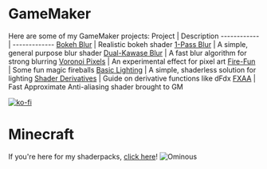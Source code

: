 # GameMaker 
Here are some of my GameMaker projects:
Project | Description
------------ | -------------
[Bokeh Blur](https://github.com/XorDev/Bokeh/wiki) | Realistic bokeh shader
[1-Pass Blur](https://github.com/XorDev/1PassBlur/wiki) | A simple, general purpose blur shader
[Dual-Kawase Blur](https://github.com/XorDev/Dual-Kawase/wiki) | A fast blur algorithm for strong blurring
[Voronoi Pixels](https://github.com/XorDev/GMS-Voronoi-Pixels/wiki) | An experimental effect for pixel art
[Fire-Fun](https://github.com/XorDev/Fire-Fun/wiki) | Some fun magic fireballs
[Basic Lighting](https://github.com/XorDev/BasicLighting) | A simple, shaderless solution for lighting
[Shader Derivatives](https://github.com/XorDev/Shader-Derivatives) | Guide on derivative functions like dFdx
[FXAA](https://github.com/XorDev/GM_FXAA) | Fast Approximate Anti-aliasing shader brought to GM

[![ko-fi](https://ko-fi.com/img/githubbutton_sm.svg)](https://ko-fi.com/L4L31FAR9)

# Minecraft
If you're here for my shaderpacks, [click here](https://github.com/XorDev/Minecraft-Shaderpacks)!
![Ominous](https://camo.githubusercontent.com/4212119392f8920bab2fd5ac84923796686b97bdb6107cae9c087137d6dcf116/68747470733a2f2f692e696d6775722e636f6d2f536f5a673736522e706e67)
